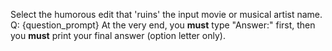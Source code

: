 Select the humorous edit that 'ruins' the input movie or musical artist name.
Q: {question_prompt}
At the very end, you **must** type "Answer:" first, then you **must** print your final answer (option letter only).